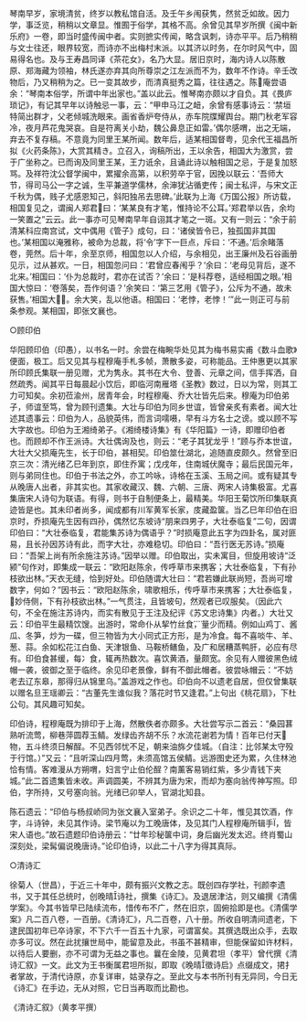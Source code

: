 <!-- { "loadSidebar": true } -->
琴南早岁，家境清贫，终岁以教私馆自活。及壬午乡闱获隽，然贫乏如故。因力学，事泛览，稍稍以文章显。惟囿于俗学，其格不高。余曾见其早岁所撰《闽中新乐府》一卷，即当时盛传闽中者。实则摭实传闻，略含讽刺，诗亦平平。后乃稍稍与文士往还，眼界较宽，而诗亦不出梅村末派。以其济以时务，在尔时风气中，固易得名也。及与王寿昌同译《茶花女》，名乃大显。居旧京时，海内诗人以陈散原、郑海藏为领袖，林氏遂亦弃其向所尊崇之江左派而不为，数年不作诗。辛壬改物后，乃又稍稍为之。已一变其故步，而清真挺秀之篇，往往遇之。陈庵尝语余：“琴南本俗学，所谓中年出家也。”盖以此云。惟琴南亦颇以才自负。其《畏庐琐记》，有记其早年以诗触忌一事，云：“甲申马江之衄，余曾有感事诗云：‘禁垣特简出群才，父老倾城洗眼来。画省香炉夸侍从，赤车院牒耀舆台。期门秋老军容冷，夜月芦花鬼哭哀。自是符离关小劫，魏公鼻息正如雷。’偶尔感喟，出之无端，弃去不复存稿。不意竟为同里王某所闻。数年后，适某相国督粤，见余代王福昌所拟《火药条陈》，大赏其精き。立召入，询稿所出，王以余告，相国大为激赏，尝于广坐称之。已而询及同里王某，王力诋余，且诵此诗以触相国之忌，于是复加怒骂。及祥符沈公督学闽中，累擢余高第，以积劳卒于官，因挽以联云：‘吾师大节，得司马公一字之诚，生平兼道学儒林，余渖犹沾循吏传；闽士私评，与宋文正千秋为偶，贱子尤感恩知己，斜阳独吊去思碑。’此联为上海《万国公报》所访载，相国复见之，谓闽人郑君曰：‘某某良有才笔，惟持论不公耳。’郑君举以告，余均一笑置之”云云。此一事亦可见琴南早年自诩其才笔之一斑。又有一则云：“余于前清某科应南宫试，文中偶用《管子》成句，曰：‘诸侯皆令已，独孤国非其国也。’某相国以淹雅称，被命为总裁，将‘令’字下一巨点，斥曰：‘不通。’后余睹落卷，莞然。后十年，余至京师，相国忽以人介绍，与余相见，出王廉州及石谷画册见示，过从甚欢。一日，相国忽问曰：‘君曾应春闱乎？’余曰：‘老母见背后，遂不北来。’相国曰：‘仆为总裁时，君亦在试否？’余曰：‘是科荐卷，适经相国之眼。’相国大惊曰：‘卷落矣，吾作何语？’余笑曰：‘第三艺用《管子》，公斥为不通，故未获售。’相国大。余大笑，乱以他语。相国曰：‘老悖，老悖！’”此一则正可与前条参观。某相国，即张文襄也。

○顾印伯

华阳顾印伯（印愚），以书名一时。余尝在梅畹华处见其为梅书易实甫《数斗血歌》便面，极工。后又见其与程穆庵手札多帧，萧散多姿，可称能品。王仲惠更以其家所印顾氏集联一册见赠，尤为隽永。其书在大令、登善、元章之间，信手挥洒，自然疏秀。闻其平日每晨起小饮后，即临河南雁塔《圣教》数过，日以为常，则其工力可知矣。余初莅渝州，居青年会，时程穆庵、乔大壮皆先后来。穆庵为印伯弟子，师谊至笃，曾为顾刊遗集。大壮与印伯为同乡世谊，皆曾亲炙有素者。闻大壮述其遗事云：印伯为人，品貌英伟，而言词嚅嗫，早有斗方名士之谤。或以顾不写大字故也。印伯为王湘绮弟子。《湘绮楼诗集》有《华阳篇》一诗，即赠印伯者也。而顾却不作王派诗。大壮偶询及也，则云：“老子其犹龙乎！”顾与乔本世谊，大壮大父损庵先生，长于印伯，甚相契。印伯筮仕湖北，追随直皮颇久。然曾至旧京三次：清光绪乙巳年到京，即住乔寓；戊戌年，住南城伏魔寺；最后民国元年，则与弟同住也。印伯于书法之外，亦工吟咏，诗格在玉溪、玉局之间。或有疑其专从晚唐人出者，非其实也。其家收藏汉、魏、六朝、三唐、两宋人诗集极富。尤喜集唐宋人诗句为联语。有得，则书于自制便条上，最精美。华阳王菊饮所印集联真迹皆是也。其未印者尚多，闻成都有川军黄军长家，庋藏盈箧。当乙巳年印伯在旧京时，乔损庵先生因有四孙，偶然忆东坡诗“朋来四男子，大壮泰临复”二句，因谓印伯曰：“大壮泰临复，君能集苏诗为偶语乎？”时损庵意此五字为四卦名，属对匪易，且长孙因苏诗有此，而字大壮，亦难稳切。印伯曰：“吾行医无苏诗。”损庵曰：“吾架上尚有所余施注苏诗。”因举以赠。印伯取出，实未寓目，但旋用坡诗“泛颍”句作对，即集成一联云：“欧阳赵陈余，传呼草市来携客；大壮泰临复，下有孙枝欲出林。”天衣无缝，恰到好处。印伯随谓大壮曰：“君若嫌此联尚短，吾尚可增数字，何如？”因书云：“欧阳赵陈余，啸歌相乐，传呼草市来携客；大壮泰临复，妙侍侧，下有孙枝欲出林。”一气贯注，且皆坡句，然观者已叹服矣。（因此六句，不全在施注苏诗内，而实有散见于王注及纪评《苏文忠诗集》内者。）大壮又云：印伯平生最精饮馊。出游时，常命仆从挈竹丝食，量少而精。例如山鸡丁、酱瓜、冬笋，炒为一碟，但三物皆为大小同式正方形，是为冷食。每不喜啖牛、羊、葱、蒜。余如松花江白鱼、天津银鱼、马鞍桥鳝鱼，及广和居糟蒸鸭肝，必应有尽有。印伯食甚缓，每冫食，辄再热数次。喜饮黄酒，量颇宽。余见有人赠彼黑色绒帽一袭，彼御之至于临终。余见印老景像，鲜有不御此帽者。彼尝咏帽云：“不妨老去辽东皋，那得归从锦里乌。”盖游戏之作也。印伯向不以遗老自居，但仅曾集联以赠名旦王瑶卿云：“古董先生谁似我？落花时节又逢君。”上句出《桃花扇》，下杜公句。其风趣可知矣。

印伯诗，程穆庵既为排印于上海，然散佚者亦颇多。大壮尝写示二首云：“桑园葚熟听流莺，柳巷萍圆荐玉鲭。发绿齿齐胡不乐？水流花谢若为情！百年已付天物，五斗终须日解酲。不见西邻忧不足，朝来油旆夕佳城。（自注：比邻某太守殁于行馆。）”又云：“且听深山四月莺，未须高馆五侯鲭。远游图史还为累，久住林池恰有情。客难漫从方朔喟，妇言宁止伯伦酲？南薰客易销红紫，多少青钱下夹城。”此二首遗集皆未收。声调圆美，不辨其为唐为宋，而却为塞向翁传神写照。印伯，字所持，又号塞向翁。光绪已卯举人，官湖北知县。

陈石遗云：“印伯与杨叔峤同为张文襄入室弟子。余识之二十年，惟见其饮酒，作字，斗诗钟，未见其作诗。梁节庵以为工晚唐体，及见其门人程穆庵所辑手，皆宋人语也。”故石遗题印伯诗册云：“廿年珍秘箧中词，身后幽光发太迟。终肖蜀山深刻处，梁髯偏说晚唐诗。”论印伯诗，以此二十八字为得其真际。

○清诗汇

徐菊人（世昌），于近三十年中，颇有振兴文教之志。既创四存学社，刊颜李遗书，又于其任总统时，创晚晴诗社，撰集《诗汇》。及退居津沽，则又编撰《清儒学案》。今其书皆早已陆续流布，惜传布不广，然在旧京，固俯拾即是也。《清儒学案》凡二百八卷，一百册。《清诗汇》，凡二百卷，八十册。所收自明清间遗老，下逮民国初年已卒诗家，不下六千一百五十九家，可谓富矣。其撰选既出众手，去取亦多可议。然在此扰攘世局中，能留意及此，书虽不甚精审，但能保留如许材料，以待后人要删，亦不可谓为无益之事也。曩在金陵，见黄君坦（孝平）曾代撰《清诗汇叙》一文。此文为王书衡属君坦所拟，即取《晚晴徵诗启》点缀成文，捃扌者掌故，于清代诗原，亦复详审，姑录存之。至此文与本书所刊有无异同，今日无《诗汇》在手边，无从对照，它日当再取而比勘也。

《清诗汇叙》（黄孝平撰）

